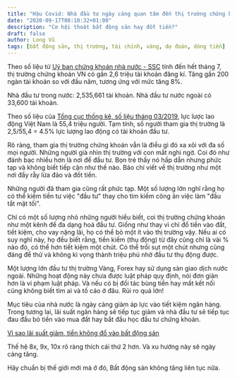 ```yaml
---
title: "Hậu Covid: Nhà đầu tư ngày càng quan tâm đến thị trường chứng khoán"
date: "2020-09-17T08:10:32+01:00"
description: "Cơ hội thoát bất động sản hay đốt tiền?"
draft: false
author: Long Vũ
tags: [bất động sản, thị trường, tài chính, vàng, dự đoán, dòng tiền]
---
```

Theo số liệu từ [Uỷ ban chứng khoán nhà nước - SSC](http://www.ssc.gov.vn/ubck/faces/vi/vimenu/vipages_vithongtinthitruong;jsessionid=wmJJfh4fXrBJbTZ29gJpCdX1hh8V1nbsZmslfc2B8T0fvjqN1yJM!-1051768093!-1211354488?_afrLoop=85588572576000&_afrWindowMode=0&_afrWindowId=null#%40%3F_afrWindowId%3Dnull%26_afrLoop%3D85588572576000%26_afrWindowMode%3D0%26_adf.ctrl-state%3Dcs3jk2ik5_4) tính đến hết tháng 7, thị trường chứng khoán VN có gần 2,6 triệu tài khoản đăng kí. Tăng gần 200 ngàn tài khoản so với đầu năm, tương ứng với mức tăng 8%. 

Nhà đầu tư trong nước: 2,535,661 tài khoản. Nhà đầu tư nước ngoài có 33,600 tài khoản.

Theo số liệu của [Tổng cục thống kê, số liệu tháng 03/2019](https://www.gso.gov.vn/default.aspx?tabid=382&idmid=2&ItemID=19136), lực lược lao động Việt Nam là 55,4 triệu người. Tạm tính, số người tham gia thị trường là 2,5/55,4 = 4.5% lực lượng lao động có tài khoản đầu tư. 

Rõ ràng, tham gia thị trường chứng khoán vẫn là điều gì đó xa xôi với đa số mọi người. Những người già nhìn thị trường với con mắt nghi ngờ. Coi đó như đánh bạc nhiều hơn là nơi để đầu tư. Bọn trẻ thấy nó hấp dẫn nhưng phức tạp và không biết tiếp cận như thế nào. Báo chí viết về thị trường như một nơi đầy rẫy lừa đảo và đốt tiền.

Những người đã tham gia cũng rất phức tạp. Một số lượng lớn nghĩ rằng họ có thể kiếm tiền tư việc "đầu tư" thay cho tìm kiếm công ăn việc làm "đầu tắt mặt tối". 

Chỉ có một số lượng nhỏ những người hiểu biết, coi thị trường chứng khoán như một kênh để đa dạng hoá đầu tư. Giống như thay vì chỉ đổ tiền vào đất, tiết kiệm, cho vay nặng lãi, họ có thể bỏ một ít vào thị trường vậy. Nếu ai có suy nghĩ này, họ đều biết rằng, tiền kiếm (thụ động) từ đây cũng chỉ là vài % nào đó, có thể hơn tiết kiệm một chút. Có thể trồi sụt một chút nhưng cũng đáng để thử và không kì vọng thành triệu phú nhờ đầu tư thụ động được.

Một lượng lớn đầu tư thị trường Vàng, Forex hay sử dụng sàn giao dịch nước ngoài. Những hoạt động này chưa được luật pháp quy định, nói đơn giản hơn là vi phạm luật pháp. Và nếu có bị đối tác bùng tiền hay mất kết nối cũng không biết tìm ai và tố cáo ở đâu. Rủi ro quá lớn!

Mục tiêu của nhà nước là ngày càng giảm áp lực vào tiết kiệm ngân hàng. Trong tương lai, lãi suất ngân hàng sẽ tiếp tục giảm và nhà đầu tư sẽ tiếp tục đau đầu bỏ tiền vào mua đất hay bắt đầu học đầu tư chứng khoán.

[Vì sao lãi suất giảm, tiền không đổ vào bất động sản](http://tapchitaichinh.vn/ngan-hang/vi-sao-lai-suat-giam-dong-tien-khong-do-manh-vao-bat-dong-san-326210.html)

Thế hệ 8x, 9x, 10x rõ ràng thích cái thứ 2 hơn. Và xu hướng này sẽ ngày càng tăng.

Hãy chuẩn bị thế giới mới mà ở đó, Bất động sản không tăng liên tục nữa.
